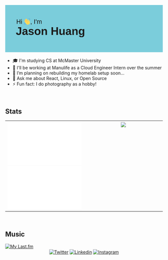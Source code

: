 ![Header Image](https://github.com/err53/err53/raw/master/header.png)
- 🎓 I'm studying CS at McMaster University
- 🔭 I'll be working at Manulife as a Cloud Engineer Intern over the summer
- 🔨 I’m planning on rebuilding my homelab setup soon...
- 💬 Ask me about React, Linux, or Open Source
- ⚡ Fun fact: I do photography as a hobby!

<br/>  

## Stats
<table>
  <tr>
    <td valign="top" width="50%">
      <div align="center">
        <img src="https://github.com/err53/github-stats/blob/master/generated/overview.svg" alt="GitHub Activity Stats" />
        <img src="https://github.com/err53/github-stats/blob/master/generated/languages.svg" alt="GitHub Language Stats" />
      </div>
    </td>
    <td valign="top" width="50%">
      <div align="center">
        <img align="center" src="https://github-profile-trophy.vercel.app/?username=err53&column=3" />
      </div>
    </td>
  </tr>
</table> 

<br/>

## Music

<a href="https://www.last.fm/user/err53">
  <img src="https://lastfm-recently-played.vercel.app/api?user=err53&count=7" alt="My Last.fm" />
</a>

<br/>

<div align="center">
  <a href="https://twitter.com/err_53" target="blank"><img align="center" src="https://cdn.jsdelivr.net/npm/simple-icons@3.0.1/icons/twitter.svg" alt="Twitter" height="30" width="30" /></a>
  <a href="https://linkedin.com/in/err53" target="blank"><img align="center" src="https://cdn.jsdelivr.net/npm/simple-icons@3.0.1/icons/linkedin.svg" alt="Linkedin" height="30" width="30" /></a>
  <a href="https://instagram.com/the.err53/" target="blank"><img align="center" src="https://cdn.jsdelivr.net/npm/simple-icons@3.0.1/icons/instagram.svg" alt="Instagram" height="30" width="30" /></a>
</div>

<!--
**err53/err53** is a ✨ _special_ ✨ repository because its `README.md` (this file) appears on your GitHub profile.

Here are some ideas to get you started:

- 🔭 I’m currently working on ...
- 🌱 I’m currently learning ...
- 👯 I’m looking to collaborate on ...
- 🤔 I’m looking for help with ...
- 💬 Ask me about ...
- 📫 How to reach me: ...
- 😄 Pronouns: ...
- ⚡ Fun fact: ...
-->
